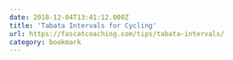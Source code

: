 ```yaml
---
date: 2018-12-04T13:41:12.000Z
title: 'Tabata Intervals for Cycling'
url: https://fascatcoaching.com/tips/tabata-intervals/
category: bookmark
---
```

